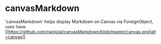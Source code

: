 # canvasMarkdown
'canvasMarkdown' helps display Markdown on Canvas via ForeignObject, uses haxe.
[[https://github.com/nanjizal/canvasMarkdown/blob/master/canvas.png|alt=canvas]]
